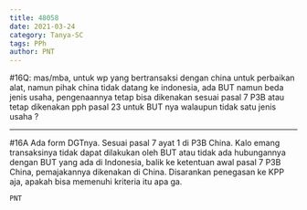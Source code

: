 ```yaml
---
title: 48058
date: 2021-03-24
category: Tanya-SC
tags: PPh
author: PNT
---
```


#16Q: mas/mba, untuk wp yang bertransaksi dengan china untuk perbaikan alat, namun pihak china tidak datang ke indonesia, ada BUT namun beda jenis usaha, pengenaannya tetap bisa dikenakan sesuai pasal 7 P3B atau tetap dikenakan pph pasal 23 untuk BUT nya walaupun tidak satu jenis usaha ?

---

#16A Ada form DGTnya. Sesuai pasal 7 ayat 1 di P3B China. Kalo emang transaksinya tidak dapat dilakukan oleh BUT atau tidak ada hubungannya dengan BUT yang ada di Indonesia, balik ke ketentuan awal pasal 7 P3B China, pemajakannya dikenakan di China. Disarankan penegasan ke KPP aja, apakah bisa memenuhi kriteria itu apa ga.

`PNT`
